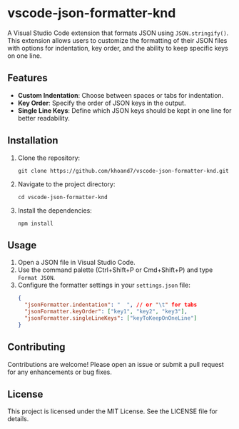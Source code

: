 # vscode-json-formatter-knd

A Visual Studio Code extension that formats JSON using `JSON.stringify()`. This extension allows users to customize the formatting of their JSON files with options for indentation, key order, and the ability to keep specific keys on one line.

## Features

- **Custom Indentation**: Choose between spaces or tabs for indentation.
- **Key Order**: Specify the order of JSON keys in the output.
- **Single Line Keys**: Define which JSON keys should be kept in one line for better readability.

## Installation

1. Clone the repository:
   ```
   git clone https://github.com/khoand7/vscode-json-formatter-knd.git
   ```
2. Navigate to the project directory:
   ```
   cd vscode-json-formatter-knd
   ```
3. Install the dependencies:
   ```
   npm install
   ```

## Usage

1. Open a JSON file in Visual Studio Code.
2. Use the command palette (Ctrl+Shift+P or Cmd+Shift+P) and type `Format JSON`.
3. Configure the formatter settings in your `settings.json` file:
   ```json
   {
     "jsonFormatter.indentation": "  ", // or "\t" for tabs
     "jsonFormatter.keyOrder": ["key1", "key2", "key3"],
     "jsonFormatter.singleLineKeys": ["keyToKeepOnOneLine"]
   }
   ```

## Contributing

Contributions are welcome! Please open an issue or submit a pull request for any enhancements or bug fixes.

## License

This project is licensed under the MIT License. See the LICENSE file for details.